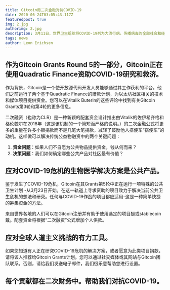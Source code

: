 ```yaml
---
title: Gitcoin用二次金融对抗COVID-19
date: 2020-06-24T03:05:43.117Z
featuredpost: true
img: 2.jpg
authorimg: 2.jpg
description: 3月11日，世界卫生组织将COVID-19列为大流行病。传播病毒的全部社会和经济影响尚无法预测，但显然这是一次前所未有的危机，需要社会和生物医学思想的彻底，公开交流。
tags: news
author: Leon Erichsen
---
```

## 作为Gitcoin Grants Round 5的一部分，Gitcoin正在使用Quadratic Finance资助COVID-19研究和救济。

作为背景，Gitcoin是一个使开放源代码开发人员能够通过其工作获利的平台。他们之前运行了两个基于Quadratic Finance的赠款计划，为以太坊社区相关的技术和媒体项目提供资金。您可以在Vitalik Buterin的这些评论中找到有关Gitcoin Grants第3轮和第4轮的更多信息。

二次融资（也称为CLR）是一种新颖的配套资金设计推出由Vitalik的佐伊希齐格和格伦魏尔在2018年（这是该机制的一个简短而严格的说明。）的二次金融公式将更多的重量在许多小额捐款而不是几笔大笔捐款，减轻了鼓励他人搭便车“搭便车”的动机。这样做可以解决传统公益物融资中的两个关键问题：

1. **资金问题**：如果人们不自愿为公共物品提供资金，钱从何而来？
2. **决策问题**：我们如何确定哪些公共产品对社区最有价值？

## 应对COVID-19危机的生物医学解决方案是公共产品。

鉴于发生了COVID-19危机，Gitcoin在其Grants第5轮中正在运行一项特殊的公共卫生计划 -从3月23日开始。在这一轨道上寻求资助的项目致力于解决当前公共卫生危机的想法和研究。任何与COVID-19作战的项目都应适用-这是一种简单快捷的筹集资金的方法。

来自世界各地的人们可以在Gitcoin注册并有助于使用选定的项目醚或stablecoin 戴。配套资金将根据“二次融资”公式增加个人供款。

## 应对全球人道主义挑战的有力工具。

如果您知道有人正在研究COVID-19危机的解决方案，或者愿意为此类项目捐款，请将该人推荐给Gitcoin Grants计划。您可以通过社交媒体或其网站与Gitcoin团队联系。否则，请给我们发送电子邮件，我们很乐意帮助您进行设置。

## 每个贡献都在二次财务中。帮助我们对抗COVID-19。